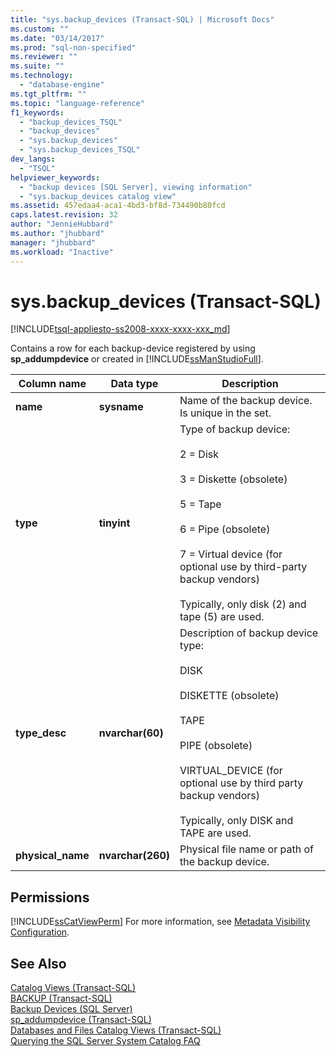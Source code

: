 ```yaml
---
title: "sys.backup_devices (Transact-SQL) | Microsoft Docs"
ms.custom: ""
ms.date: "03/14/2017"
ms.prod: "sql-non-specified"
ms.reviewer: ""
ms.suite: ""
ms.technology: 
  - "database-engine"
ms.tgt_pltfrm: ""
ms.topic: "language-reference"
f1_keywords: 
  - "backup_devices_TSQL"
  - "backup_devices"
  - "sys.backup_devices"
  - "sys.backup_devices_TSQL"
dev_langs: 
  - "TSQL"
helpviewer_keywords: 
  - "backup devices [SQL Server], viewing information"
  - "sys.backup_devices catalog view"
ms.assetid: 457edaa4-aca1-4bd3-bf8d-734490b80fcd
caps.latest.revision: 32
author: "JennieHubbard"
ms.author: "jhubbard"
manager: "jhubbard"
ms.workload: "Inactive"
---
```

# sys.backup_devices (Transact-SQL)
[!INCLUDE[tsql-appliesto-ss2008-xxxx-xxxx-xxx_md](../../includes/tsql-appliesto-ss2008-xxxx-xxxx-xxx-md.md)]

  Contains a row for each backup-device registered by using **sp_addumpdevice** or created in [!INCLUDE[ssManStudioFull](../../includes/ssmanstudiofull-md.md)].  
  
|Column name|Data type|Description|  
|-----------------|---------------|-----------------|  
|**name**|**sysname**|Name of the backup device. Is unique in the set.|  
|**type**|**tinyint**|Type of backup device:<br /><br /> 2 = Disk<br /><br /> 3 = Diskette (obsolete)<br /><br /> 5 = Tape<br /><br /> 6 = Pipe (obsolete)<br /><br /> 7 = Virtual device (for optional use by third-party backup vendors)<br /><br /> Typically, only disk (2) and tape (5) are used.|  
|**type_desc**|**nvarchar(60)**|Description of backup device type:<br /><br /> DISK<br /><br /> DISKETTE (obsolete)<br /><br /> TAPE<br /><br /> PIPE (obsolete)<br /><br /> VIRTUAL_DEVICE (for optional use by third party backup vendors)<br /><br /> Typically, only DISK and TAPE are used.|  
|**physical_name**|**nvarchar(260)**|Physical file name or path of the backup device.|  
  
## Permissions  
 [!INCLUDE[ssCatViewPerm](../../includes/sscatviewperm-md.md)] For more information, see [Metadata Visibility Configuration](../../relational-databases/security/metadata-visibility-configuration.md).  
  
## See Also  
 [Catalog Views &#40;Transact-SQL&#41;](../../relational-databases/system-catalog-views/catalog-views-transact-sql.md)   
 [BACKUP &#40;Transact-SQL&#41;](../../t-sql/statements/backup-transact-sql.md)   
 [Backup Devices &#40;SQL Server&#41;](../../relational-databases/backup-restore/backup-devices-sql-server.md)   
 [sp_addumpdevice &#40;Transact-SQL&#41;](../../relational-databases/system-stored-procedures/sp-addumpdevice-transact-sql.md)   
 [Databases and Files Catalog Views &#40;Transact-SQL&#41;](../../relational-databases/system-catalog-views/databases-and-files-catalog-views-transact-sql.md)   
 [Querying the SQL Server System Catalog FAQ](../../relational-databases/system-catalog-views/querying-the-sql-server-system-catalog-faq.md)  
  
  
